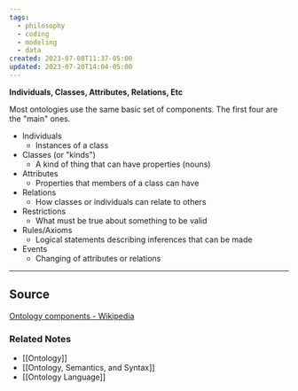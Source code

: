 ```yaml
---
tags:
  - philosophy
  - coding
  - modeling
  - data
created: 2023-07-08T11:37-05:00
updated: 2023-07-20T14:04-05:00
---
```

**Individuals, Classes, Attributes, Relations, Etc**

Most ontologies use the same basic set of components. The first four are the "main" ones.

- Individuals
    - Instances of a class
- Classes (or "kinds")
    - A kind of thing that can have properties (nouns)
- Attributes
    - Properties that members of a class can have
- Relations
    - How classes or individuals can relate to others
- Restrictions
    - What must be true about something to be valid
- Rules/Axioms
    - Logical statements describing inferences that can be made
- Events
    - Changing of attributes or relations

---

## Source

[Ontology components - Wikipedia](https://en.wikipedia.org/wiki/Ontology_components)

### Related Notes
- [[Ontology]] 
- [[Ontology, Semantics, and Syntax]] 
- [[Ontology Language]]